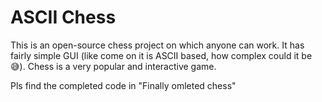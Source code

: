 # ASCII Chess
This is an open-source chess project on which anyone can work. It has fairly simple GUI (like come on it is ASCII based, how complex could it be 😅). Chess is a very popular and interactive game. 

Pls find the completed code in "Finally omleted chess"
